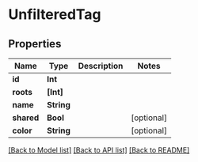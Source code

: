 # UnfilteredTag

## Properties

Name | Type | Description | Notes
------------ | ------------- | ------------- | -------------
**id** | **Int** |  | 
**roots** | **[Int]** |  | 
**name** | **String** |  | 
**shared** | **Bool** |  | [optional] 
**color** | **String** |  | [optional] 

[[Back to Model list]](../README.md#documentation-for-models) [[Back to API list]](../README.md#documentation-for-api-endpoints) [[Back to README]](../README.md)


